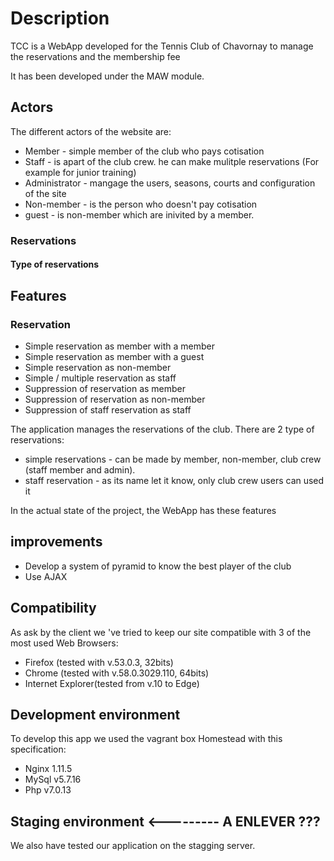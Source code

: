 # Description
TCC is a WebApp developed for the Tennis Club of Chavornay to manage the reservations and the membership fee

It has been developed under the MAW module.

## Actors
The different actors of the website are:
- Member - simple member of the club who pays cotisation
- Staff - is apart of the club crew. he can make mulitple reservations (For example for junior training)
- Administrator - mangage the users, seasons, courts and configuration of the site
- Non-member - is the person who doesn't pay cotisation
- guest - is non-member which are inivited by a member.

### Reservations
#### Type of reservations


## Features
### Reservation
- Simple reservation as member with a member
- Simple reservation as member with a guest
- Simple reservation as non-member
- Simple / multiple reservation as staff      
- Suppression of reservation as member
- Suppression of reservation as non-member
- Suppression of staff reservation as staff


The application manages the reservations of the club. There are 2 type of reservations:
- simple reservations - can be made by member, non-member, club crew (staff member and admin).
- staff reservation - as its name let it know, only club crew users can used it


In the actual state of the project, the WebApp has these features



## improvements
- Develop a system of pyramid to know the best player of the club
- Use AJAX


## Compatibility
As ask by the client we \'ve tried to keep our site compatible with 3 of the most used Web Browsers:
- Firefox (tested with v.53.0.3, 32bits)
- Chrome (tested with v.58.0.3029.110, 64bits)
- Internet Explorer(tested from v.10 to Edge)


## Development environment
To develop this app we used the vagrant box Homestead with this specification:
- Nginx 1.11.5
- MySql v5.7.16
- Php v7.0.13

## Staging environment <--------- A ENLEVER ???
We also have tested our application on the stagging server.

